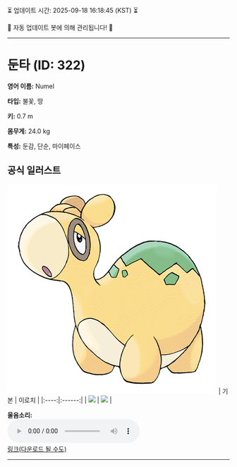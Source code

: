 
⏳ 업데이트 시간: 2025-09-18 16:18:45 (KST) ⏳

🤖 자동 업데이트 봇에 의해 관리됩니다! 🤖

---

# 둔타 (ID: 322)
**영어 이름:** Numel

**타입:** 불꽃, 땅

**키:** 0.7 m

**몸무게:** 24.0 kg

**특성:** 둔감, 단순, 마이페이스

## 공식 일러스트
![](https://raw.githubusercontent.com/PokeAPI/sprites/master/sprites/pokemon/other/official-artwork/322.png)
| 기본 | 이로치 |
|:----:|:------:|
| <img src="http://play.pokemonshowdown.com/sprites/ani/numel.gif" width="200"> | <img src="http://play.pokemonshowdown.com/sprites/ani-shiny/numel.gif" width="200"> |

**울음소리:**<br><audio controls src="https://raw.githubusercontent.com/PokeAPI/cries/main/cries/pokemon/latest/322.ogg"></audio><br> [링크(다운로드 될 수도)](https://raw.githubusercontent.com/PokeAPI/cries/main/cries/pokemon/latest/322.ogg)


---
